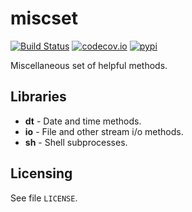 # miscset

[![Build Status](https://travis-ci.com/setempler/miscset.py.svg?branch=main)](https://travis-ci.com/setempler/miscset.py) 
[![codecov.io](https://codecov.io/github/setempler/miscset.py/coverage.svg?branch=main)](https://codecov.io/github/setempler/miscset.py)
[![pypi](https://img.shields.io/pypi/v/miscset.svg)](https://pypi.org/project/miscset/)

Miscellaneous set of helpful methods.

## Libraries

* **dt** - Date and time methods.
* **io** - File and other stream i/o methods.
* **sh** - Shell subprocesses.

## Licensing

See file `LICENSE`.